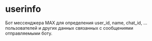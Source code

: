 # userinfo
Бот мессенджера MAX для определения user_id, name, chat_id, ... пользователей и других данных связанных с сообщениями отправляемыми боту. 

